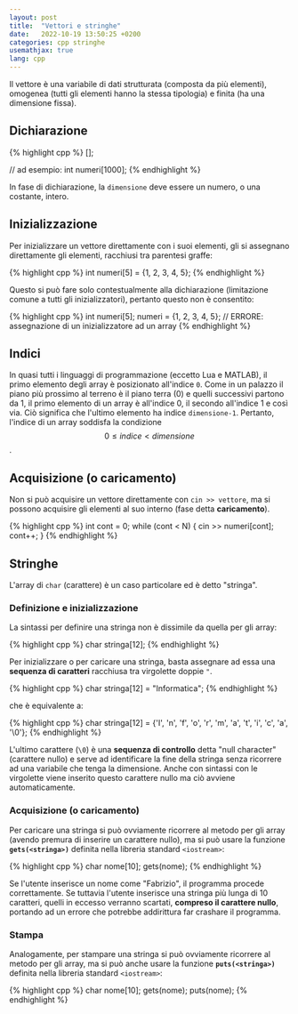 ```yaml
---
layout: post
title:  "Vettori e stringhe"
date:   2022-10-19 13:50:25 +0200
categories: cpp stringhe
usemathjax: true
lang: cpp
---
```


Il vettore è una variabile di dati strutturata (composta da più elementi),
omogenea (tutti gli elementi hanno la stessa tipologia) e finita
(ha una dimensione fissa).

## Dichiarazione

{% highlight cpp %}
<tipo> <nome>[<dimensione>];

// ad esempio:
int numeri[1000];
{% endhighlight %}

In fase di dichiarazione, la `dimensione` deve essere un numero, o una costante,
intero.

## Inizializzazione

Per inizializzare un vettore direttamente con i suoi elementi, gli si assegnano
direttamente gli elementi, racchiusi tra parentesi graffe:

{% highlight cpp %}
int numeri[5] = {1, 2, 3, 4, 5};
{% endhighlight %}

Questo si può fare solo contestualmente alla dichiarazione (limitazione comune a
tutti gli inizializzatori), pertanto questo non è consentito:

{% highlight cpp %}
int numeri[5];
numeri = {1, 2, 3, 4, 5};
// ERRORE: assegnazione di un inizializzatore ad un array
{% endhighlight %}

## Indici

In quasi tutti i linguaggi di programmazione (eccetto Lua e MATLAB), il primo
elemento degli array è posizionato all'indice `0`. Come in un palazzo il piano
più prossimo al terreno è il piano terra (0) e quelli successivi partono da 1,
il primo elemento di un array è all'indice 0, il secondo all'indice 1 e così
via. Ciò significa che l'ultimo elemento ha indice `dimensione-1`. Pertanto,
l'indice di un array soddisfa la condizione $$0 \le indice \lt dimensione$$.

## Acquisizione (o caricamento)

Non si può acquisire un vettore direttamente con `cin >> vettore`, ma si
possono acquisire gli elementi al suo interno (fase detta **caricamento**).

{% highlight cpp %}
int cont = 0;
while (cont < N) {
    cin >> numeri[cont];
    cont++;
}
{% endhighlight %}

## Stringhe

L'array di `char` (carattere) è un caso particolare ed è detto "stringa".

### Definizione e inizializzazione

La sintassi per definire una stringa non è dissimile da quella per gli array:

{% highlight cpp %}
char stringa[12];
{% endhighlight %}

Per inizializzare o per caricare una stringa, basta assegnare ad essa una
**sequenza di caratteri** racchiusa tra virgolette doppie `"`.

{% highlight cpp %}
char stringa[12] = "Informatica";
{% endhighlight %}

che è equivalente a:

{% highlight cpp %}
char stringa[12] = {'I', 'n', 'f', 'o', 'r', 'm', 'a', 't', 'i', 'c', 'a', '\0'};
{% endhighlight %}

L'ultimo carattere (`\0`) è una **sequenza di controllo** detta "null character"
(carattere nullo) e serve ad identificare la fine della stringa senza ricorrere
ad una variabile che tenga la dimensione. Anche con sintassi con le virgolette
viene inserito questo carattere nullo ma ciò avviene automaticamente.

### Acquisizione (o caricamento)

Per caricare una stringa si può ovviamente ricorrere al metodo per gli array
(avendo premura di inserire un carattere nullo), ma si può usare la funzione
**`gets(<stringa>)`** definita nella libreria standard `<iostream>`:

{% highlight cpp %}
char nome[10];
gets(nome);
{% endhighlight %}

Se l'utente inserisce un nome come "Fabrizio", il programma procede
correttamente. Se tuttavia l'utente inserisce una stringa più lunga di 10
caratteri, quelli in eccesso verranno scartati, **compreso il carattere nullo**,
portando ad un errore che potrebbe addirittura far crashare il programma.

### Stampa

Analogamente, per stampare una stringa si può ovviamente ricorrere al metodo
per gli array, ma si può anche usare la funzione **`puts(<stringa>)`**
definita nella libreria standard `<iostream>`:

{% highlight cpp %}
char nome[10];
gets(nome);
puts(nome);
{% endhighlight %}